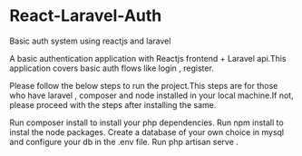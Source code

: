 # React-Laravel-Auth
Basic auth system using reactjs and laravel

A basic authentication application with Reactjs frontend + Laravel api.This application covers basic auth flows like login , register.

Please follow the below steps to run the project.This steps are for those who have laravel , composer and node installed in your local machine.If not, please proceed with the steps after installing the same.

Run composer install to install your php dependencies.
Run npm install to instal the node packages.
Create a database of your own choice in mysql and configure your db in the .env file.
Run php artisan serve .

